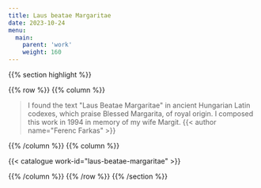 ```yaml
---
title: Laus beatae Margaritae
date: 2023-10-24
menu:
  main:
    parent: 'work'
    weight: 160
---
```


{{% section highlight %}}

{{% row %}}
{{% column %}}

> I found the text "Laus Beatae Margaritae" in ancient Hungarian Latin codexes, which praise Blessed Margarita, of royal origin.
> I composed this work in 1994 in memory of my wife Margit.
> {{< author name="Ferenc Farkas" >}}

{{% /column %}}
{{% column %}}


{{< catalogue work-id="laus-beatae-margaritae" >}}

{{% /column %}}
{{% /row %}}
{{% /section %}}